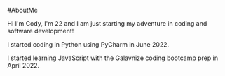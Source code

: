 #AboutMe

Hi I'm Cody, I'm 22 and I am just starting my adventure in coding and software development!

I started coding in Python using PyCharm in June 2022.

I started learning JavaScript with the Galavnize coding bootcamp prep in April 2022.
